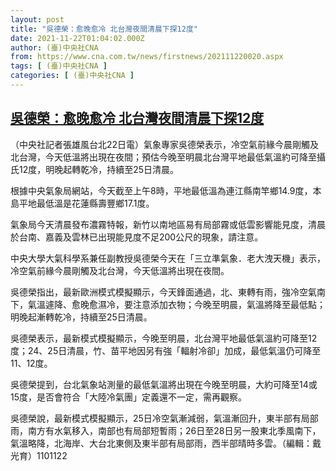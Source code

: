 ```yaml
---
layout: post
title: "吳德榮：愈晚愈冷 北台灣夜間清晨下探12度"
date: 2021-11-22T01:04:02.000Z
author: (臺)中央社CNA
from: https://www.cna.com.tw/news/firstnews/202111220020.aspx
tags: [ (臺)中央社CNA ]
categories: [ (臺)中央社CNA ]
---
```

<!--1637543042000-->
[吳德榮：愈晚愈冷 北台灣夜間清晨下探12度](https://www.cna.com.tw/news/firstnews/202111220020.aspx)
------

<div>
<div></div><div><p>（中央社記者張雄風台北22日電）氣象專家吳德榮表示，冷空氣前緣今晨剛觸及北台灣，今天低溫將出現在夜間；預估今晚至明晨北台灣平地最低氣溫約可降至攝氏12度，明晚起轉乾冷，持續至25日清晨。</p><p>根據中央氣象局網站，今天截至上午8時，平地最低溫為連江縣南竿鄉14.9度，本島平地最低溫是花蓮縣壽豐鄉17.1度。</p><p>氣象局今天清晨發布濃霧特報，新竹以南地區易有局部霧或低雲影響能見度，清晨於台南、嘉義及雲林已出現能見度不足200公尺的現象，請注意。</p><p>中央大學大氣科學系兼任副教授吳德榮今天在「三立準氣象．老大洩天機」表示，冷空氣前緣今晨剛觸及北台灣，今天低溫將出現在夜間。</p><p>吳德榮指出，最新歐洲模式模擬顯示，今天鋒面通過，北、東轉有雨，強冷空氣南下，氣溫遽降、愈晚愈濕冷，要注意添加衣物；今晚至明晨，氣溫將降至最低點；明晚起漸轉乾冷，持續至25日清晨。</p><p>吳德榮表示，最新模式模擬顯示，今晚至明晨，北台灣平地最低氣溫約可降至12度；24、25日清晨，竹、苗平地因另有強「輻射冷卻」加成，最低氣溫仍可降至11、12度。</p><p>吳德榮提到，台北氣象站測量的最低氣溫將出現在今晚至明晨，大約可降至14或15度，是否會符合「大陸冷氣團」定義還不一定，需再觀察。</p><p>吳德榮說，最新模式模擬顯示，25日冷空氣漸減弱，氣溫漸回升，東半部有局部雨，南方有水氣移入，南部也有局部短暫雨；26日至28日另一股東北季風南下，氣溫略降，北海岸、大台北東側及東半部有局部雨，西半部晴時多雲。（編輯：戴光育）1101122</p></div>
</div>
